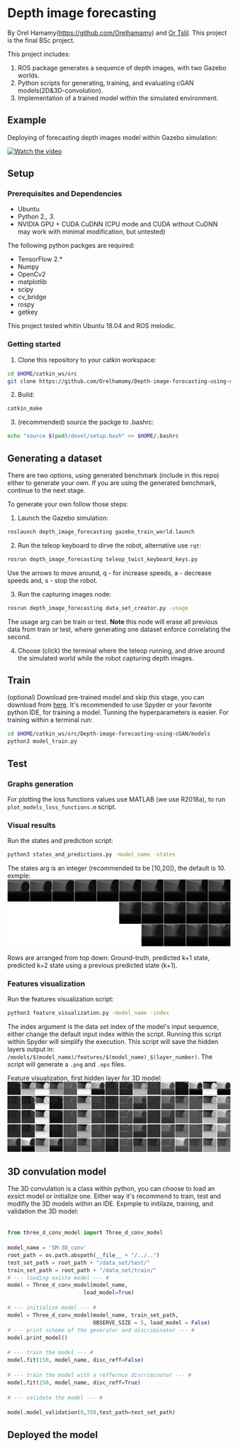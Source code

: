 # Depth image forecasting
By Orel Hamamy(https://github.com/Orelhamamy) and [Or Tslil](https://github.com/ortslil64). This project is the final 
BSc project.
 
This project includes:
1) ROS package generates a sequence of depth images, with two Gazebo worlds. 
2) Python scripts for generating, training, and evaluating cGAN models(2D&3D-convolution).
3) Implementation of a trained model within the simulated environment.

## Example
Deploying of forecasting depth images model within Gazebo simulation:

[![Watch the video](https://img.youtube.com/vi/QhmAMWtSH_I/hqdefault.jpg)](https://www.youtube.com/watch?v=QhmAMWtSH_I)

## Setup

### Prerequisites and Dependencies
- Ubuntu
- Python 2.*, 3.*
- NVIDIA GPU + CUDA CuDNN (CPU mode and CUDA without CuDNN may work with minimal modification, but untested)

The following python packges are required:
- TensorFlow 2.*
- Numpy
- OpenCv2
- matplotlib 
- scipy
- cv_bridge
- rospy
- getkey

This project tested whitin Ubuntu 18.04 and ROS melodic.

### Getting started
1. Clone this repository to your catkin workspace:
```bash
cd $HOME/catkin_ws/src
git clone https://github.com/Orelhamamy/Depth-image-forecasting-using-cGAN.git
```
2. Build:
```bash
catkin_make
```
3. (recommended) source the packge to .bashrc:
```bash 
echo "source $(pwd)/devel/setup.bash" >> $HOME/.bashrc
```
## Generating a dataset
There are two options, using generated benchmark (include in this repo) either to generate your own. If you are using the generated benchmark, continue to the next stage.

To generate your own follow those steps:
1. Launch the Gazebo simulation:
```bash
roslaunch depth_image_forecasting gazebo_train_world.launch 
```
2. Run the teleop keyboard to dirve the robot, alternative use `rqt`:
```bash
rosrun depth_image_forecasting teleop_twist_keyboard_keys.py 
```

Use the arrows to move around, q - for increase speeds, a - decrease speeds and, s - stop the robot.

3. Run the capturing images node:
```bash
rosrun depth_image_forecasting data_set_creator.py -usage
```
The usage arg can be train or test. **Note** this node will erase all previous data from train or test, where generating one dataset enforce correlating the second.

4. Choose (click) the terminal where the teleop running, and drive around the simulated world while the robot capturing depth images.
## Train
(optional) Download pre-trained model and skip this stage, you can download from [here](https://drive.google.com/drive/folders/1Z-qdWwg0yoYM70rIichATgCwB4QbSh_T?usp=sharing).
It's recommended to use Spyder or your favorite python IDE, for training a model. Tunning the hyperparameters is easier.
For training within a terminal run: 
```bash
cd $HOME/catkin_ws/src/Depth-image-forecasting-using-cGAN/models
python3 model_train.py 
```
## Test

### Graphs generation
For plotting the loss functions values use MATLAB (we use R2018a), to run `plot_models_loss_functions.m` script.

### Visual results

Run the states and prediction script: 
```bash
python3 states_and_predictions.py -model_name -states
```
The states arg is an integer (recommended to be [10,20]), the default is 10.
exmple: 
![demo](https://github.com/Orelhamamy/Depth-image-forecasting-using-cGAN/blob/master/images/states_and_predictions.png?raw=true "States and predictions")

Rows are arranged from top down: Ground-truth, predicted k+1 state, predicted k+2 state using a previous predicted state (k+1). 
### Features visualization

Run the features visualization script: 
```bash
python3 feature_visualization.py -model_name -index
```
The index argument is the data set index of the model's input sequence, either change the default input index within the script.
Running this script within Spyder will simplify the execution. 
This script will save the hidden layers output in: `/models/$(model_name)/features/$(model_name)_$(layer_number)`. The script will generate a `.png` and `.eps` files.

Feature visualization, first hidden layer for 3D model:
![demo](https://github.com/Orelhamamy/Depth-image-forecasting-using-cGAN/blob/master/images/SM-3D_conv_feature-1.png?raw=true "First hidden layer")
## 3D convulation model

The 3D convulation is a class within python, you can choose to load an exsict model or initialize one. Either way it's recommend to train, test and modifly the 3D models within an IDE. Expmple to initilaze, training, and validation the 3D model: 
```python

from three_d_conv_model import Three_d_conv_model

model_name = 'SM-3D_conv'
root_path = os.path.abspath(__file__ + "/../..")
test_set_path = root_path + "/data_set/test/"
train_set_path = root_path + "/data_set/train/"
# --- loading existe model --- # 
model = Three_d_conv_model(model_name,
                        load_model=True)

# --- initialize model --- # 
model = Three_d_conv_model(model_name, train_set_path, 
                           OBSERVE_SIZE = 5, load_model = False)
# --- print scheme of the generator and discriminator --- # 
model.print_model()

# --- train the model --- #
model.fit(150, model_name, disc_reff=False)

# --- train the model with a reffernce discriminator --- # 
model.fit(150, model_name, disc_reff=True)

# --- validate the model --- #

model.model_validation(0,350,test_path=test_set_path) 
``` 

## Deployed the model

